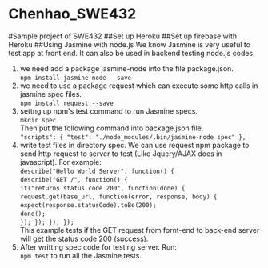 # Chenhao_SWE432
#Sample project of SWE432
##Set up Heroku
##Set up firebase with Heroku
##Using Jasmine with node.js
We know Jasmine is very useful to test app at front end. It can also be used in backend testing node.js codes.  
1. we need add a package jasmine-node into the file package.json.  
`npm install jasmine-node --save`  
2. we need to use a package request which can execute some http calls in jasmine spec files.  
`npm install request --save`  
3. settng up npm's test command to run Jasmine specs.  
`mkdir spec`  
Then put the following command into package.json file.   
  `"scripts": {
    "test": "./node_modules/.bin/jasmine-node spec"
  },`  
4. write test files in directory spec. We can use request npm package to send http request to server to test (Like Jquery/AJAX does in javascript). For example:  
`describe("Hello World Server", function() {`  
  `describe("GET /", function() {`  
    `it("returns status code 200", function(done) {`  
      `request.get(base_url, function(error, response, body) {`  
        `expect(response.statusCode).toBe(200);`  
        `done();`  
      `}); }); }); });`   
      This example tests if the GET request from fornt-end to back-end server will get the status code 200 (success).  
5. After writting spec code for testing server. Run:   
`npm test` to run all the Jasmine tests.

  

